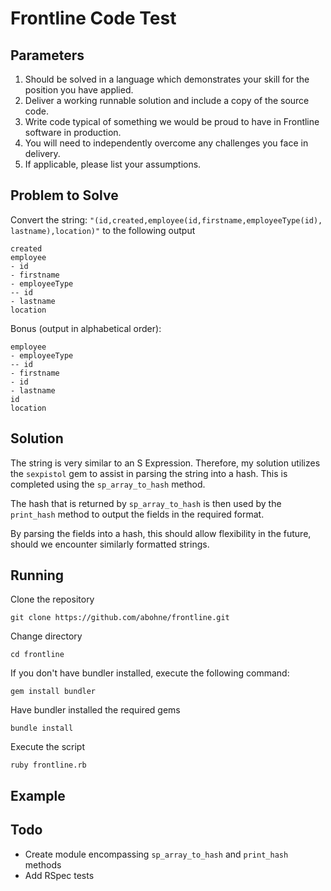 # Frontline Code Test

## Parameters
1. Should be solved in a language which demonstrates your skill for the position you have applied.
1. Deliver a working runnable solution and include a copy of the source code.
1. Write code typical of something we would be proud to have in Frontline software in production.
1. You will need to independently overcome any challenges you face in delivery. 
1. If applicable, please list your assumptions.
 
## Problem to Solve
Convert the string: 
`"(id,created,employee(id,firstname,employeeType(id), lastname),location)"`
to the following output 
```id
created
employee
- id
- firstname
- employeeType
-- id
- lastname
location
```
Bonus (output in alphabetical order):
```created
employee
- employeeType
-- id
- firstname
- id
- lastname
id
location
```

## Solution
The string is very similar to an S Expression.  Therefore, my solution utilizes the `sexpistol` gem to assist in parsing the string into a hash.  This is completed using the `sp_array_to_hash` method.  

The hash that is returned by `sp_array_to_hash` is then used by the `print_hash` method to output the fields in the required format.

By parsing the fields into a hash, this should allow flexibility in the future, should we encounter similarly formatted strings.

## Running
Clone the repository
```
git clone https://github.com/abohne/frontline.git
```

Change directory
```
cd frontline
```

If you don't have bundler installed, execute the following command:
```
gem install bundler
```

Have bundler installed the required gems
```
bundle install
```

Execute the script
```
ruby frontline.rb
```

## Example

## Todo
- Create module encompassing `sp_array_to_hash` and `print_hash` methods
- Add RSpec tests